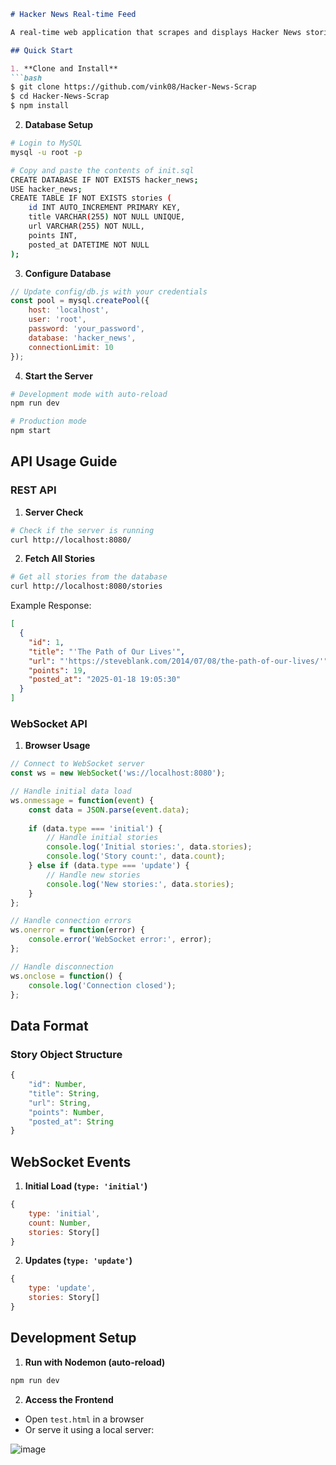 



```markdown
# Hacker News Real-time Feed

A real-time web application that scrapes and displays Hacker News stories using WebSocket for live updates and MySQL for persistence.

## Quick Start

1. **Clone and Install**
```bash
$ git clone https://github.com/vink08/Hacker-News-Scrap
$ cd Hacker-News-Scrap
$ npm install
```

2. **Database Setup**
```bash
# Login to MySQL
mysql -u root -p

# Copy and paste the contents of init.sql
CREATE DATABASE IF NOT EXISTS hacker_news;
USE hacker_news;
CREATE TABLE IF NOT EXISTS stories (
    id INT AUTO_INCREMENT PRIMARY KEY,
    title VARCHAR(255) NOT NULL UNIQUE,
    url VARCHAR(255) NOT NULL,
    points INT,
    posted_at DATETIME NOT NULL
);
```

3. **Configure Database**
```javascript
// Update config/db.js with your credentials
const pool = mysql.createPool({
    host: 'localhost',
    user: 'root',
    password: 'your_password',
    database: 'hacker_news',
    connectionLimit: 10
});
```

4. **Start the Server**
```bash
# Development mode with auto-reload
npm run dev

# Production mode
npm start
```

## API Usage Guide

### REST API

1. **Server Check**
```bash
# Check if the server is running
curl http://localhost:8080/
```

2. **Fetch All Stories**
```bash
# Get all stories from the database
curl http://localhost:8080/stories
```

Example Response:
```json
[
  {
    "id": 1,
    "title": "'The Path of Our Lives'",
    "url": "'https://steveblank.com/2014/07/08/the-path-of-our-lives/'",
    "points": 19,
    "posted_at": "2025-01-18 19:05:30"
  }
]
```

### WebSocket API

1. **Browser Usage**
```javascript
// Connect to WebSocket server
const ws = new WebSocket('ws://localhost:8080');

// Handle initial data load
ws.onmessage = function(event) {
    const data = JSON.parse(event.data);
    
    if (data.type === 'initial') {
        // Handle initial stories
        console.log('Initial stories:', data.stories);
        console.log('Story count:', data.count);
    } else if (data.type === 'update') {
        // Handle new stories
        console.log('New stories:', data.stories);
    }
};

// Handle connection errors
ws.onerror = function(error) {
    console.error('WebSocket error:', error);
};

// Handle disconnection
ws.onclose = function() {
    console.log('Connection closed');
};
```


## Data Format

### Story Object Structure
```javascript
{
    "id": Number,          
    "title": String,       
    "url": String,        
    "points": Number,     
    "posted_at": String  
}
```

## WebSocket Events

1. **Initial Load (`type: 'initial'`)**
```javascript
{
    type: 'initial',
    count: Number,        
    stories: Story[]     
}
```

2. **Updates (`type: 'update'`)**
```javascript
{
    type: 'update',
    stories: Story[]    
}
```

## Development Setup

1. **Run with Nodemon (auto-reload)**
```bash
npm run dev
```

2. **Access the Frontend**
- Open `test.html` in a browser
- Or serve it using a local server:

![image](https://github.com/user-attachments/assets/6465976a-d89d-43e9-be03-cfa95ebd97fb)


